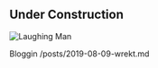 ## Under Construction

![Laughing Man](https://i.imgur.com/sdLBre4.png)

Bloggin
/posts/2019-08-09-wrekt.md